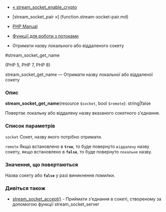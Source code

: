 - [«
stream_socket_enable_crypto](function.stream-socket-enable-crypto.md)
- [stream_socket_pair »] (function.stream-socket-pair.md)

- [PHP Manual](index.md)
- [Функції для роботи з потоками](ref.stream.md)
- Отримати назву локального або віддаленого сокету

#stream_socket_get_name

(PHP 5, PHP 7, PHP 8)

stream_socket_get_name — Отримати назву локальної або віддаленої
сокету

### Опис

**stream_socket_get_name**(resource `$socket`, bool `$remote`):
string\|false

Повертає локальну або віддалену назву вказаного сокетного
з'єднання.

### Список параметрів

`socket`
Сокет, назву якого потрібно отримати.

`remote`
Якщо встановлено в **`true`**, то буде повернуто `віддалену` назву
сокету, якщо встановлено в **`false`**, то буде повернуто `локальне`
назву.

### Значення, що повертаються

Назва сокету або **`false`** у разі виникнення помилки.

### Дивіться також

- [stream_socket_accept()](function.stream-socket-accept.md) -
Приймати з'єднання в сокеті, створеному за допомогою функції
stream_socket_server
